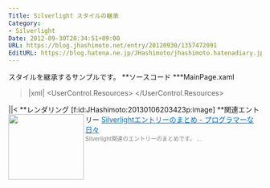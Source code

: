 ```yaml
---
Title: Silverlight スタイルの継承
Category:
- Silverlight
Date: 2012-09-30T20:34:51+09:00
URL: https://blog.jhashimoto.net/entry/20120930/1357472091
EditURL: https://blog.hatena.ne.jp/JHashimoto/jhashimoto.hatenadiary.jp/atom/entry/12921228815717255709
---
```


スタイルを継承するサンプルです。
**ソースコード
***MainPage.xaml
>|xml|
<UserControl xmlns:toolkit="http://schemas.microsoft.com/winfx/2006/xaml/presentation/toolkit"  x:Class="SilverlightApplication1.MainPage"
    xmlns="http://schemas.microsoft.com/winfx/2006/xaml/presentation"
    xmlns:x="http://schemas.microsoft.com/winfx/2006/xaml"
    xmlns:d="http://schemas.microsoft.com/expression/blend/2008"
    xmlns:mc="http://schemas.openxmlformats.org/markup-compatibility/2006"
    mc:Ignorable="d"
    d:DesignHeight="300" d:DesignWidth="400">
    <UserControl.Resources>
        <!-- 継承元のスタイルを先に定義しないと、継承先で参照できない。 -->
        <Style x:Key="BaseStyle" TargetType="Rectangle">
            <Setter Property="Stroke" Value="Blue" />
            <Setter Property="Width" Value="300" />
        </Style>
        <Style x:Key="RectangleStyle" TargetType="Rectangle" BasedOn="{StaticResource BaseStyle}">
            <Setter Property="Fill" Value="Red" />
            <Setter Property="StrokeThickness" Value="10" />
            <Setter Property="Width" Value="200" />
            <Setter Property="Height" Value="100" />
        </Style>
    </UserControl.Resources>
    <StackPanel>
        <Rectangle Style="{StaticResource RectangleStyle}" />
    </StackPanel>
</UserControl>
||<
**レンダリング
[f:id:JHashimoto:20130106203423p:image]
**関連エントリー
<a href="http://d.hatena.ne.jp/JHashimoto/20120917/1353385756" target="_blank" rel="nofollow"><img class="alignleft" align="left" border="0" src="http://capture.heartrails.com/150x130/shadow?http://d.hatena.ne.jp/JHashimoto/20120917/1353385756" alt="" width="150" height="130" /></a><a style="color:#0070C5;" href="http://d.hatena.ne.jp/JHashimoto/20120917/1353385756" target="_blank" rel="nofollow">Silverlightエントリーのまとめ - プログラマーな日々</a><a href="http://b.hatena.ne.jp/entry/http://d.hatena.ne.jp/JHashimoto/20120917/1353385756" target="_blank"><img border="0" src="http://b.hatena.ne.jp/entry/image/http://d.hatena.ne.jp/JHashimoto/20120917/1353385756" alt="" /></a><br><span style="color: #808080;font-size: 80%;">Silverlight関連のエントリーのまとめです。 ...</span><br style="clear:both;" />

